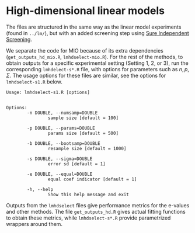 # High-dimensional linear models

The files are structured in the same way as the linear model experiments (found in `../lm/`), but with an added screening step using [Sure Independent Screening](https://rss.onlinelibrary.wiley.com/doi/10.1111/j.1467-9868.2008.00674.x).

We separate the code for MIO because of its extra dependencies (`get_outputs_hd_mio.R`, `lmhdselect-mio.R`). For the rest of the methods, to obtain outputs for a specific experimental setting (Setting 1, 2, or 3), run the corresponding `lmhdelect-s*.R` file, with options for parameters such as $n, p, \Sigma$. The usage options for these files are similar, see the options for `lmhdselect-s1.R` below.

```
Usage: lmhdselect-s1.R [options]


Options:
        -n DOUBLE, --numsamp=DOUBLE
                sample size [default = 100]

        -p DOUBLE, --params=DOUBLE
                params size [default = 500]

        -b DOUBLE, --bootsamp=DOUBLE
                resample size [default = 1000]

        -s DOUBLE, --sigma=DOUBLE
                error sd [default = 1]

        -e DOUBLE, --equal=DOUBLE
                equal coef indicator [default = 1]

        -h, --help
                Show this help message and exit
```

Outputs from the `lmhdselect` files give performance metrics for the e-values and other methods. The file `get_outputs_hd.R` gives actual fitting functions to obtain these metrics, while `lmhdselect-s*.R` provide parametrized wrappers around them.